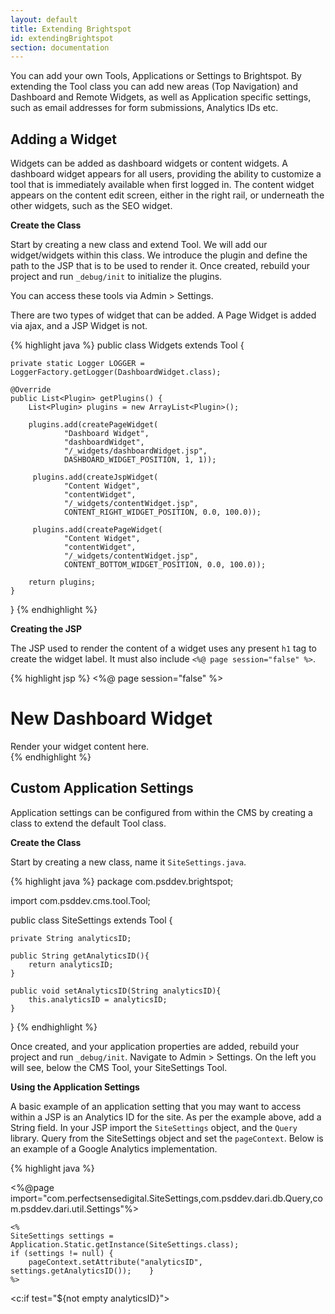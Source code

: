```yaml
---
layout: default
title: Extending Brightspot
id: extendingBrightspot
section: documentation
---
```


<div markdown="1" class="span12">

You can add your own Tools, Applications or Settings to Brightspot. By extending the Tool class you can add new areas (Top Navigation) and Dashboard and Remote Widgets, as well as Application specific settings, such as email addresses for form submissions, Analytics IDs etc.


## Adding a Widget

Widgets can be added as dashboard widgets or content widgets. A dashboard widget appears for all users, providing the ability to customize a tool that is immediately available when first logged in. The content widget appears on the content edit screen, either in the right rail, or underneath the other widgets, such as the SEO widget.

**Create the Class**

Start by creating a new class and extend Tool. We will add our widget/widgets within this class. We introduce the plugin and define the path to the JSP that is to be used to render it. Once created, rebuild your project and run `_debug/init` to initialize the plugins.

You can access these tools via Admin > Settings.

There are two types of widget that can be added. A Page Widget is added via ajax, and a JSP Widget is not.

<div class="highlight">{% highlight java %}
public class Widgets extends Tool {

	private static Logger LOGGER = LoggerFactory.getLogger(DashboardWidget.class);
	
    @Override
    public List<Plugin> getPlugins() {
        List<Plugin> plugins = new ArrayList<Plugin>();

        plugins.add(createPageWidget(
                "Dashboard Widget",
                "dashboardWidget",
                "/_widgets/dashboardWidget.jsp",
                DASHBOARD_WIDGET_POSITION, 1, 1));
                
         plugins.add(createJspWidget(
                "Content Widget",
                "contentWidget",
                "/_widgets/contentWidget.jsp",
                CONTENT_RIGHT_WIDGET_POSITION, 0.0, 100.0));
                
         plugins.add(createPageWidget(
                "Content Widget",
                "contentWidget",
                "/_widgets/contentWidget.jsp",
                CONTENT_BOTTOM_WIDGET_POSITION, 0.0, 100.0));

        return plugins;
    }

}
{% endhighlight %}</div>

<a id="editor-widget"></a> 
**Creating the JSP**

The JSP used to render the content of a widget uses any present `h1` tag to create the widget label. It must also include `<%@ page session="false" %>`.

<div class="highlight">{% highlight jsp %}
<%@ page session="false" %>

<div class="widget">
<h1>New Dashboard Widget</h1>
Render your widget content here.
</div>
{% endhighlight %}</div>
	

## Custom Application Settings

Application settings can be configured from within the CMS by creating a class to extend the default Tool class.

**Create the Class**

Start by creating a new class, name it `SiteSettings.java`.

<div class="highlight">{% highlight java %}
package com.psddev.brightspot;

import com.psddev.cms.tool.Tool;

public class SiteSettings extends Tool {

    private String analyticsID;

    public String getAnalyticsID(){
        return analyticsID;
    }
    
    public void setAnalyticsID(String analyticsID){
        this.analyticsID = analyticsID;
    }

}
{% endhighlight %}</div>

Once created, and your application properties are added, rebuild your project and run `_debug/init`. Navigate to Admin > Settings. On the left you will see, below the CMS Tool, your SiteSettings Tool.


**Using the Application Settings**

A basic example of an application setting that you may want to access within a JSP is an Analytics ID for the site. As per the example above, add a String field. In your JSP import the `SiteSettings` object, and the `Query` library. Query from the SiteSettings object and set the `pageContext`. Below is an example of a Google Analytics implementation.


<div class="highlight">{% highlight java %}

<%@page import="com.perfectsensedigital.SiteSettings,com.psddev.dari.db.Query,com.psddev.dari.util.Settings"%>

    <%
    SiteSettings settings = Application.Static.getInstance(SiteSettings.class);
    if (settings != null) {
        pageContext.setAttribute("analyticsID", settings.getAnalyticsID());    }
    %>
    
<c:if test="${not empty analyticsID}">
    <script type="text/javascript">

          var _gaq = _gaq || [];
          _gaq.push(['_setAccount', '${analyticsID}']);
          _gaq.push(['_trackPageview']);

          (function() {
            var ga = document.createElement('script'); ga.type = 'text/javascript'; ga.async = true;
            ga.src = ('https:' == document.location.protocol ? 'https://ssl' : 'http://www') + '.google-analytics.com/ga.js';
            var s = document.getElementsByTagName('script')[0]; s.parentNode.insertBefore(ga, s);
          })();

     </script>
</c:if>

{% endhighlight %}</div>

<a id="menu-widget"></a>

## Adding a Tab or Menu Item


![](http://docs.brightspot.s3.amazonaws.com/adding-custom-tabs.png)

To add a new Tab to the navigation within the CMS, simply add an `Area`. This can be placed in an existing class that extends Tool. Dropdown items can be added, each with a path associated. The order of the items will be alphabetical.


<div class="highlight">{% highlight java %}

public class NewTab extends Tool {

	
    @Override
    public List<Plugin> getPlugins() {
        List<Plugin> plugins = new ArrayList<Plugin>();

        plugins.add(createArea2("Main Tab", "mainTab",
                 "mainTab", null));

        plugins.add(createArea2("First DropDown", "mainTab",
                "mainTab/firstDropDown", "path/to/your.jsp"));

        plugins.add(createArea2("Second DropDown", "mainTab",
                "mainTab/secondDropDown", "path/to/your.jsp"));

        plugins.add(createArea2("Third DropDown", "mainTab",
                "mainTab/third", "path/to/your.jsp"));

        return plugins;
    }

}

{% endhighlight %}</div>

**Adding an Item to the Admin Drop-Down**

If you want a custom nav item to be made available within the existing Admin or Pages and Content navigation, simply add the area under the desired section, `admin/customTool` or `dashboard/customTool` :

<div class="highlight">{% highlight java %}

    @Override
    public List<Plugin> getPlugins() {
        List<Plugin> plugins = new ArrayList<Plugin>();

        plugins.add(createArea2("Custom Tool", "customTool",
                "admin/customTool", "path/to/your.jsp"));

        return plugins;
    }
{% endhighlight %}</div>


**Create new CMS pages**

Often when creating new tools within the CMS, you want to inherit the header / footer and other elements common to the CMS Tool when you create a custom page. This can be achieved by using `wp.writeHeader`, as the example below shows:


<div class="highlight">{% highlight java %}
<% ToolPageContext wp=new ToolPageContext(pageContext); %>
<% wp.writeHeader(); %>

<% wp.writeFooter(); %>
{% endhighlight %}</div>